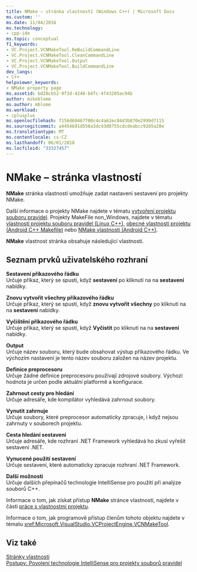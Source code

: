 ```yaml
---
title: NMake – stránka vlastností (Windows C++) | Microsoft Docs
ms.custom: ''
ms.date: 11/04/2016
ms.technology:
- cpp-ide
ms.topic: conceptual
f1_keywords:
- VC.Project.VCNMakeTool.ReBuildCommandLine
- VC.Project.VCNMakeTool.CleanCommandLine
- VC.Project.VCNMakeTool.Output
- VC.Project.VCNMakeTool.BuildCommandLine
dev_langs:
- C++
helpviewer_keywords:
- NMake property page
ms.assetid: bd20cb52-9f1d-4240-b4fc-4f43205ac94b
author: mikeblome
ms.author: mblome
ms.workload:
- cplusplus
ms.openlocfilehash: f156d69467f00c4c4a62ec84d3b870e2999d7115
ms.sourcegitcommit: a4454b91d556a3dc43d8755cdcdeabcc9285a20e
ms.translationtype: MT
ms.contentlocale: cs-CZ
ms.lasthandoff: 06/01/2018
ms.locfileid: "33327457"
---
```

# <a name="nmake-property-page"></a>NMake – stránka vlastností
**NMake** stránka vlastností umožňuje zadat nastavení sestavení pro projekty NMake.  
  
 Další informace o projekty NMake najdete v tématu [vytvoření projektu souboru pravidel](../ide/creating-a-makefile-project.md). Projekty MakeFile non_Windows, najdete v tématu [vlastnosti projektu souboru pravidel (Linux C++)](../linux/prop-pages/makefile-linux.md), [obecné vlastnosti projektu (Android C++ Makefile)](/visualstudio/cross-platform/general-makefile-android-prop-page) nebo [NMake vlastnosti (Android C++)](/visualstudio/cross-platform/nmake-android-prop-page).
  
 **NMake** vlastnost stránka obsahuje následující vlastnosti.  
  
## <a name="uielement-list"></a>Seznam prvků uživatelského rozhraní  
 **Sestavení příkazového řádku**  
 Určuje příkaz, který se spustí, když **sestavení** po kliknutí na na **sestavení** nabídky.  
  
 **Znovu vytvořit všechny příkazového řádku**  
 Určuje příkaz, který se spustí, když **znovu vytvořit všechny** po kliknutí na na **sestavení** nabídky.  
  
 **Vyčištění příkazového řádku**  
 Určuje příkaz, který se spustí, když **Vyčistit** po kliknutí na na **sestavení** nabídky.  
  
 **Output**  
 Určuje název souboru, který bude obsahovat výstup příkazového řádku. Ve výchozím nastavení je tento název souboru založen na název projektu.  
  
 **Definice preprocesoru**  
 Určuje žádné definice preprocesoru používají zdrojové soubory. Výchozí hodnota je určen podle aktuální platformě a konfigurace.  
  
 **Zahrnout cesty pro hledání**  
 Určuje adresáře, kde kompilátor vyhledává zahrnout soubory.  
  
 **Vynutit zahrnuje**  
 Určuje soubory, které preprocesor automaticky zpracuje, i když nejsou zahrnuty v souborech projektu.  
  
 **Cesta hledání sestavení**  
 Určuje adresáře, kde rozhraní .NET Framework vyhledává ho zkusí vyřešit sestavení .NET.  
  
 **Vynucené použití sestavení**  
 Určuje sestavení, které automaticky zpracuje rozhraní .NET Framework.  
  
 **Další možnosti**  
 Určuje dalších přepínačů technologie IntelliSense pro použití při analýze souborů C++.  
  
 Informace o tom, jak získat přístup **NMake** stránce vlastností, najdete v části [práce s vlastnostmi projektu](../ide/working-with-project-properties.md).  
  
 Informace o tom, jak programově přístup členům tohoto objektu najdete v tématu <xref:Microsoft.VisualStudio.VCProjectEngine.VCNMakeTool>.  
  
## <a name="see-also"></a>Viz také  
 [Stránky vlastností](../ide/property-pages-visual-cpp.md)   
 [Postupy: Povolení technologie IntelliSense pro projekty souborů pravidel](../ide/how-to-enable-intellisense-for-makefile-projects.md)